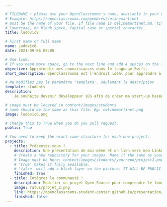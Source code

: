 ```yaml
---

# FILENAME : please use your OpenClassrooms's name, available in your url.
# Example: https://openclassrooms.com/membres/celinemartinet
# must be the name of your file. If file name is celinemartinet.md, title is celinemartinet.
# lowercase, no blank space, Capital case or special character.
title: ludovic8

# First name or full name
name: Ludovic8
date: 2021-09-06 09:00

# One line.
# If you need more space, go to the next line and add 4 spaces on the left, as in 'description'.
objective: Approfondir mes connaissances dans le language Swift.
short_description: OpenClassrooms est l'endroit idéal pour apprendre à développer des applications iOS.

# Ne modifiez pas le paramètre 'template', seulement la description
template: students
description:
    Je souhaite devenir développeur iOS afin de créer ma start-up basée sur une application.

# image must be located in content/images/students
# name should be the same as this file. Eg: celinemartinet.png
image: ludovic8.png

# Change this to True when you do you pull request.
public: True

# You need to keep the exact same structure for each new project.
projects:
  - title: Présentez-vous !
    description: Une présentation de moi-même et un lien vers mon LinkedIn.
    # Create a new repository for your images. Name it the same as your nickname and profile picture.
    # Image must be here: content/images/students/yourrepo/project1.png
    # 'true' makes it fully available.
    # 'false' will add a black layer on the picture. IT WILL BE PUBLIC!
    finished: true
  - title: Intégrez la communauté !
    description: Modifier un projet Open Source pour comprendre le fonctionnement de Git, de Github et des pull requests. 
    image: ratus/projet_2.png
    link: https://openclassrooms-student-center.github.io/presentation/students/ratus.html
    finished: false
---
```


